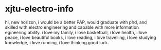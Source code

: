 # xjtu-electro-info
hi, new horizon, i would be a better PAP, would graduate with phd, and skilled with electro engineering and capable with more information egineering ability. i love my family, i love basketball, i love health, i love peace, i love beautiful books, i love reading, i love travelling, i love studying knowledge, i love running, i love thinking.good luck.
